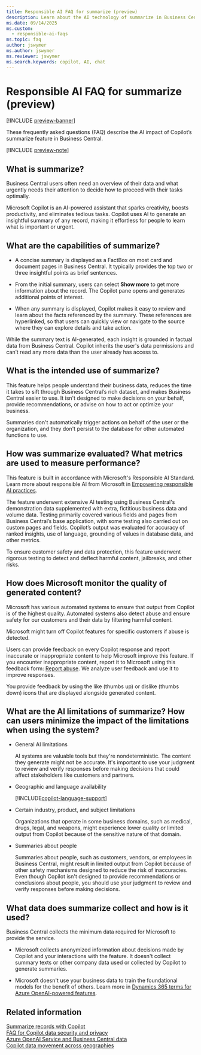```yaml
---
title: Responsible AI FAQ for summarize (preview)
description: Learn about the AI technology of summarize in Business Central, considerations, details about how AI is used, tested, evaluated, and limitations.
ms.date: 09/14/2025
ms.custom: 
  - responsible-ai-faqs
ms.topic: faq
author: jswymer
ms.author: jswymer
ms.reviewer: jswymer
ms.search.keywords: copilot, AI, chat 
---
```


# Responsible AI FAQ for summarize (preview)

[!INCLUDE [preview-banner](~/../shared-content/shared/preview-includes/preview-banner.md)]

These frequently asked questions (FAQ) describe the AI impact of Copilot’s summarize feature in Business Central.

[!INCLUDE [preview-note](~/../shared-content/shared/preview-includes/production-ready-preview-dynamics365.md)]

## What is summarize?

Business Central users often need an overview of their data and what urgently needs their attention to decide how to proceed with their tasks optimally.

Microsoft Copilot is an AI-powered assistant that sparks creativity, boosts productivity, and eliminates tedious tasks. Copilot uses AI to generate an insightful summary of any record, making it effortless for people to learn what is important or urgent.

## What are the capabilities of summarize?

- A concise summary is displayed as a FactBox on most card and document pages in Business Central. It typically provides the top two or three insightful points as brief sentences.

- From the initial summary, users can select **Show more** to get more information about the record. The Copilot pane opens and generates additional points of interest.

- When any summary is displayed, Copilot makes it easy to review and learn about the facts referenced by the summary. These references are hyperlinked, so that users can quickly view or navigate to the source where they can explore details and take action.

While the summary text is AI-generated, each insight is grounded in factual data from Business Central. Copilot inherits the user's data permissions and can’t read any more data than the user already has access to.

## What is the intended use of summarize?

This feature helps people understand their business data, reduces the time it takes to sift through Business Central’s rich dataset, and makes Business Central easier to use. It isn't designed to make decisions on your behalf, provide recommendations, or advise on how to act or optimize your business.

Summaries don't automatically trigger actions on behalf of the user or the organization, and they don't persist to the database for other automated functions to use.

## How was summarize evaluated? What metrics are used to measure performance?

This feature is built in accordance with Microsoft's Responsible AI Standard. Learn more about responsible AI from Microsoft in [Empowering responsible AI practices](https://aka.ms/RAI).

The feature underwent extensive AI testing using Business Central's demonstration data supplemented with extra, fictitious business data and volume data. Testing primarily covered various fields and pages from Business Central’s base application, with some testing also carried out on custom pages and fields. Copilot’s output was evaluated for accuracy of ranked insights, use of language, grounding of values in database data, and other metrics.

To ensure customer safety and data protection, this feature underwent rigorous testing to detect and deflect harmful content, jailbreaks, and other risks.

## How does Microsoft monitor the quality of generated content?

Microsoft has various automated systems to ensure that output from Copilot is of the highest quality. Automated systems also detect abuse and ensure safety for our customers and their data by filtering harmful content.

Microsoft might turn off Copilot features for specific customers if abuse is detected.
 
Users can provide feedback on every Copilot response and report inaccurate or inappropriate content to help Microsoft improve this feature. If you encounter inappropriate content, report it to Microsoft using this feedback form: [Report abuse](https://go.microsoft.com/fwlink/?linkid=2249810). We analyze user feedback and use it to improve responses.

You provide feedback by using the like (thumbs up) or dislike (thumbs down) icons that are displayed alongside generated content.

## What are the AI limitations of summarize? How can users minimize the impact of the limitations when using the system?

- General AI limitations

  AI systems are valuable tools but they're nondeterministic. The content they generate might not be accurate. It's important to use your judgment
to review and verify responses before making decisions that could affect stakeholders like customers and partners.

- Geographic and language availability

  [!INCLUDE[copilot-language-support](includes/copilot-language-support.md)]

- Certain industry, product, and subject limitations

  Organizations that operate in some business domains, such as medical, drugs, legal, and weapons, might experience lower quality or limited output from Copilot because of the sensitive nature of that domain.

- Summaries about people

  Summaries about people, such as customers, vendors, or employees in Business Central, might result in limited output from Copilot because of other safety mechanisms designed to reduce the risk of inaccuracies. Even though Copilot isn't designed to provide recommendations or conclusions about people, you should use your judgment to review and verify responses before making decisions.

## What data does summarize collect and how is it used?

Business Central collects the minimum data required for Microsoft to provide the service.

- Microsoft collects anonymized information about decisions made by Copilot and your interactions with the feature. It doesn't collect summary texts or other company data used or collected by Copilot to generate summaries.

- Microsoft doesn't use your business data to train the foundational models for the benefit of others. Learn more in [Dynamics 365 terms for Azure OpenAI-powered features](https://go.microsoft.com/fwlink/?linkid=2236010).

## Related information

[Summarize records with Copilot](summarize-with-copilot.md)  
[FAQ for Copilot data security and privacy](/dynamics365/faqs-copilot-data-security-privacy?toc=/dynamics365/business-central/toc.json)  
[Azure OpenAI Service and Business Central data](azure-openai-data.md)  
[Copilot data movement across geographies](ai-copilot-data-movement.md)  
